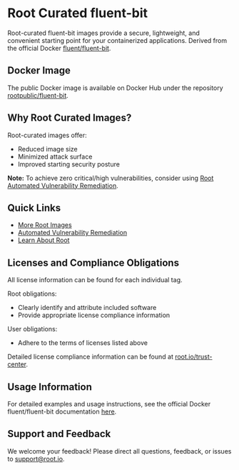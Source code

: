 # Root Curated fluent-bit

Root-curated fluent-bit images provide a secure, lightweight, and convenient starting point for your containerized applications. Derived from the official Docker [fluent/fluent-bit](https://hub.docker.com/r/fluent/fluent-bit).

## Docker Image
The public Docker image is available on Docker Hub under the repository [rootpublic/fluent-bit](https://hub.docker.com/r/rootpublic/fluent-bit).

## Why Root Curated Images?
Root-curated images offer:
- Reduced image size
- Minimized attack surface
- Improved starting security posture

**Note:** To achieve zero critical/high vulnerabilities, consider using [Root Automated Vulnerability Remediation](https://app.root.io).

## Quick Links
- [More Root Images](https://images.root.io)
- [Automated Vulnerability Remediation](https://app.root.io)
- [Learn About Root](https://www.root.io)

## Licenses and Compliance Obligations
All license information can be found for each individual tag.

Root obligations:
- Clearly identify and attribute included software
- Provide appropriate license compliance information

User obligations:
- Adhere to the terms of licenses listed above

Detailed license compliance information can be found at [root.io/trust-center](https://root.io/trust-center).

## Usage Information
For detailed examples and usage instructions, see the official Docker fluent/fluent-bit documentation [here](https://hub.docker.com/r/fluent/fluent-bit).

## Support and Feedback
We welcome your feedback! Please direct all questions, feedback, or issues to [support@root.io](mailto:support@root.io).